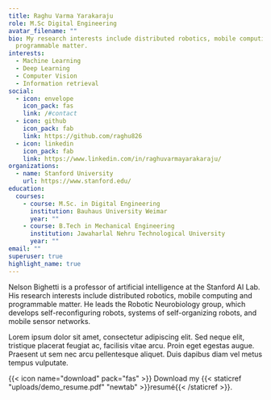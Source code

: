```yaml
---
title: Raghu Varma Yarakaraju
role: M.Sc Digital Engineering
avatar_filename: ""
bio: My research interests include distributed robotics, mobile computing and
  programmable matter.
interests:
  - Machine Learning
  - Deep Learning
  - Computer Vision
  - Information retrieval
social:
  - icon: envelope
    icon_pack: fas
    link: /#contact
  - icon: github
    icon_pack: fab
    link: https://github.com/raghu826
  - icon: linkedin
    icon_pack: fab
    link: https://www.linkedin.com/in/raghuvarmayarakaraju/
organizations:
  - name: Stanford University
    url: https://www.stanford.edu/
education:
  courses:
    - course: M.Sc. in Digital Engineering
      institution: Bauhaus University Weimar
      year: ""
    - course: B.Tech in Mechanical Engineering
      institution: Jawaharlal Nehru Technological University
      year: ""
email: ""
superuser: true
highlight_name: true
---
```


Nelson Bighetti is a professor of artificial intelligence at the Stanford AI Lab. His research interests include distributed robotics, mobile computing and programmable matter. He leads the Robotic Neurobiology group, which develops self-reconfiguring robots, systems of self-organizing robots, and mobile sensor networks.

Lorem ipsum dolor sit amet, consectetur adipiscing elit. Sed neque elit, tristique placerat feugiat ac, facilisis vitae arcu. Proin eget egestas augue. Praesent ut sem nec arcu pellentesque aliquet. Duis dapibus diam vel metus tempus vulputate.

{{< icon name="download" pack="fas" >}} Download my {{< staticref "uploads/demo_resume.pdf" "newtab" >}}resumé{{< /staticref >}}.
